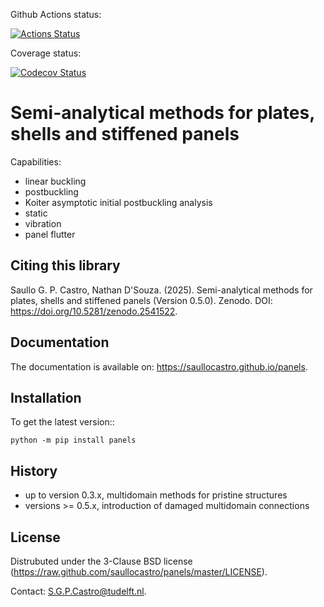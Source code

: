 Github Actions status:

[![Actions Status](https://github.com/saullocastro/panels/workflows/pytest/badge.svg)](https://github.com/saullocastro/panels/actions)

Coverage status:

[![Codecov Status](https://codecov.io/gh/saullocastro/panels/branch/master/graph/badge.svg?token=KD9D8G8D2P)](https://codecov.io/gh/saullocastro/panels)


Semi-analytical methods for plates, shells and stiffened panels
===============================================================


Capabilities:

- linear buckling
- postbuckling
- Koiter asymptotic initial postbuckling analysis
- static
- vibration
- panel flutter


Citing this library
-------------------

Saullo G. P. Castro, Nathan D'Souza. (2025). Semi-analytical methods for plates, shells and stiffened panels (Version 0.5.0). Zenodo. DOI: https://doi.org/10.5281/zenodo.2541522.

Documentation
-------------

The documentation is available on: https://saullocastro.github.io/panels.


Installation
------------

To get the latest version::

    python -m pip install panels

History
-------

- up to version 0.3.x, multidomain methods for pristine structures
- versions >= 0.5.x, introduction of damaged multidomain connections


License
-------
Distrubuted under the 3-Clause BSD license
(https://raw.github.com/saullocastro/panels/master/LICENSE).

Contact: S.G.P.Castro@tudelft.nl.
